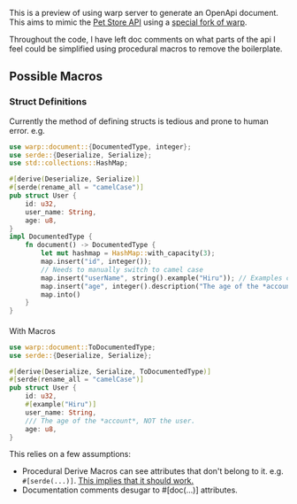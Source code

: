 This is a preview of using warp server to generate an OpenApi document.
This aims to mimic the [Pet Store API](https://petstore.swagger.io/)
using a [special fork of warp](https://github.com/HiruNya/warp).

Throughout the code, I have left doc comments on what parts of the api
I feel could be simplified using procedural macros to remove the boilerplate.

## Possible Macros

### Struct Definitions

Currently the method of defining structs is tedious and prone to human error.
e.g.
```rust
use warp::document::{DocumentedType, integer};
use serde::{Deserialize, Serialize};
use std::collections::HashMap;

#[derive(Deserialize, Serialize)]
#[serde(rename_all = "camelCase")]
pub struct User {
    id: u32,
    user_name: String,
    age: u8,
}
impl DocumentedType {
    fn document() -> DocumentedType {
        let mut hashmap = HashMap::with_capacity(3);
        map.insert("id", integer());
        // Needs to manually switch to camel case
        map.insert("userName", string().example("Hiru")); // Examples can be added
        map.insert("age", integer().description("The age of the *account*, NOT the user."));
        map.into()
    }
}
```

####
With Macros
```rust
use warp::document::ToDocumentedType;
use serde::{Deserialize, Serialize};

#[derive(Deserialize, Serialize, ToDocumentedType)]
#[serde(rename_all = "camelCase")]
pub struct User {
    id: u32,
    #[example("Hiru")]
    user_name: String,
    /// The age of the *account*, NOT the user.
    age: u8,
}
```
This relies on a few assumptions:
- Procedural Derive Macros can see attributes that don't belong to it. e.g. `#[serde(...)]`.
[This implies that it should work.](https://doc.rust-lang.org/reference/procedural-macros.html#derive-macro-helper-attributes)
- Documentation comments desugar to #[doc(...)] attributes.
